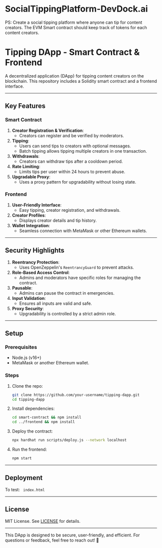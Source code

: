 # SocialTippingPlatform-DevDock.ai
PS: Create a social tipping platform where anyone can tip for content creators. The EVM Smart contract should keep track of tokens for each content creators.


# Tipping DApp - Smart Contract & Frontend

A decentralized application (DApp) for tipping content creators on the blockchain. This repository includes a Solidity smart contract and a frontend interface.

---

## Key Features

### Smart Contract
1. **Creator Registration & Verification**:
   - Creators can register and be verified by moderators.
2. **Tipping**:
   - Users can send tips to creators with optional messages.
   - Batch tipping allows tipping multiple creators in one transaction.
3. **Withdrawals**:
   - Creators can withdraw tips after a cooldown period.
4. **Rate Limiting**:
   - Limits tips per user within 24 hours to prevent abuse.
5. **Upgradable Proxy**:
   - Uses a proxy pattern for upgradability without losing state.

### Frontend
1. **User-Friendly Interface**:
   - Easy tipping, creator registration, and withdrawals.
2. **Creator Profiles**:
   - Displays creator details and tip history.
3. **Wallet Integration**:
   - Seamless connection with MetaMask or other Ethereum wallets.

---

## Security Highlights

1. **Reentrancy Protection**:
   - Uses OpenZeppelin's `ReentrancyGuard` to prevent attacks.
2. **Role-Based Access Control**:
   - Admins and moderators have specific roles for managing the contract.
3. **Pausable**:
   - Admins can pause the contract in emergencies.
4. **Input Validation**:
   - Ensures all inputs are valid and safe.
5. **Proxy Security**:
   - Upgradability is controlled by a strict admin role.

---

## Setup

### Prerequisites
- Node.js (v16+)
- MetaMask or another Ethereum wallet.

### Steps
1. Clone the repo:
   ```bash
   git clone https://github.com/your-username/tipping-dapp.git
   cd tipping-dapp
   ```
2. Install dependencies:
   ```bash
   cd smart-contract && npm install
   cd ../frontend && npm install
   ```
3. Deploy the contract:
   ```bash
   npx hardhat run scripts/deploy.js --network localhost
   ```
4. Run the frontend:
   ```bash
   npm start
   ```
---

## Deployment

To test: ```
index.html```

---

## License

MIT License. See [LICENSE](LICENSE) for details.

---

This DApp is designed to be secure, user-friendly, and efficient. For questions or feedback, feel free to reach out! 🚀
